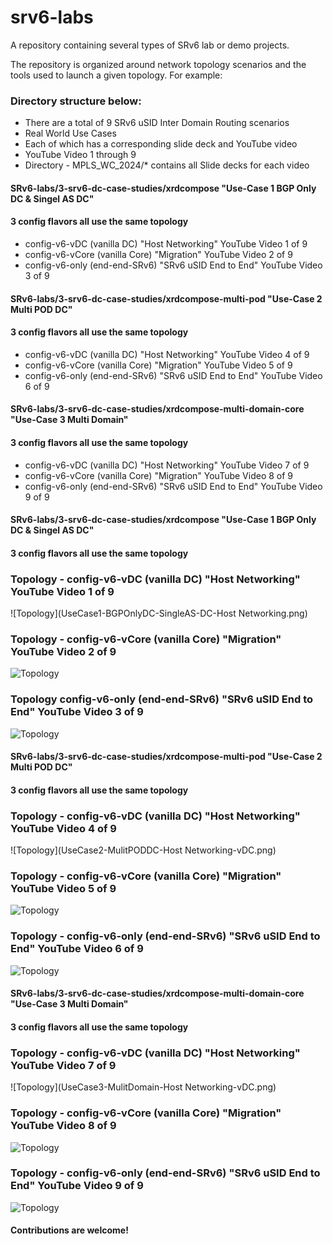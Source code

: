 # srv6-labs
A repository containing several types of SRv6 lab or demo projects.

The repository is organized around network topology scenarios and the tools used to launch a given topology. For example:

### Directory structure below:

* There are a total of 9 SRv6 uSID Inter Domain Routing scenarios
* Real World Use Cases 
* Each of which has a corresponding slide deck and YouTube video 
* YouTube Video 1 through 9 
* Directory - MPLS_WC_2024/* contains all Slide decks for each video

#### SRv6-labs/3-srv6-dc-case-studies/xrdcompose  "Use-Case 1 BGP Only DC & Singel AS DC"
#### 3 config flavors all use the same topology
* config-v6-vDC   (vanilla DC)      "Host Networking" 	   YouTube Video 1 of 9
* config-v6-vCore (vanilla Core)    "Migration"     	   YouTube Video 2 of 9
* config-v6-only  (end-end-SRv6)    "SRv6 uSID End to End"  YouTube Video 3 of 9

#### SRv6-labs/3-srv6-dc-case-studies/xrdcompose-multi-pod "Use-Case 2 Multi POD DC"
#### 3 config flavors all use the same topology
* config-v6-vDC   (vanilla DC)      "Host Networking"	   YouTube Video 4 of 9
* config-v6-vCore (vanilla Core)    "Migration"		   YouTube Video 5 of 9
* config-v6-only  (end-end-SRv6)    "SRv6 uSID End to End"  YouTube Video 6 of 9

#### SRv6-labs/3-srv6-dc-case-studies/xrdcompose-multi-domain-core "Use-Case 3 Multi Domain"
#### 3 config flavors all use the same topology
* config-v6-vDC   (vanilla DC)      "Host Networking" 	   YouTube Video 7 of 9
* config-v6-vCore (vanilla Core)    "Migration"		   YouTube Video 8 of 9
* config-v6-only  (end-end-SRv6)    "SRv6 uSID End to End"  YouTube Video 9 of 9




#### SRv6-labs/3-srv6-dc-case-studies/xrdcompose  "Use-Case 1 BGP Only DC & Singel AS DC"
#### 3 config flavors all use the same topology


### Topology - config-v6-vDC   (vanilla DC)      "Host Networking" 	   YouTube Video 1 of 9
![Topology](UseCase1-BGPOnlyDC-SingleAS-DC-Host Networking.png)


### Topology - config-v6-vCore (vanilla Core)    "Migration"     	   YouTube Video 2 of 9
![Topology](UseCase1-BGPOnlyDC-SingleAS-DC-Migration-vCore.png)
 

### Topology config-v6-only  (end-end-SRv6)    "SRv6 uSID End to End"  YouTube Video 3 of 9
![Topology](UseCase1-BGPOnlyDC-SingleAS-DC-uSIDEndtoEnd.png)



#### SRv6-labs/3-srv6-dc-case-studies/xrdcompose-multi-pod "Use-Case 2 Multi POD DC"
#### 3 config flavors all use the same topology



### Topology - config-v6-vDC   (vanilla DC)      "Host Networking"	   YouTube Video 4 of 9
![Topology](UseCase2-MulitPODDC-Host Networking-vDC.png)


### Topology - config-v6-vCore (vanilla Core)    "Migration"		   YouTube Video 5 of 9
![Topology](UseCase2-MulitPODDC-MIgration-vCore.png)


### Topology - config-v6-only  (end-end-SRv6)    "SRv6 uSID End to End"  YouTube Video 6 of 9
![Topology](UseCase2-MulitPODDC-uSIDEndtoEnd.png)


#### SRv6-labs/3-srv6-dc-case-studies/xrdcompose-multi-domain-core "Use-Case 3 Multi Domain"
#### 3 config flavors all use the same topology


### Topology - config-v6-vDC   (vanilla DC)      "Host Networking" 	   YouTube Video 7 of 9
![Topology](UseCase3-MulitDomain-Host Networking-vDC.png)
 

### Topology - config-v6-vCore (vanilla Core)    "Migration"		   YouTube Video 8 of 9
![Topology](UseCase3-MulitDomain-Migration-vCore.png)


### Topology - config-v6-only  (end-end-SRv6)    "SRv6 uSID End to End"  YouTube Video 9 of 9
![Topology](UseCase3-MulitDomain-uSIDEndtoEnd.png)



#### Contributions are welcome!
